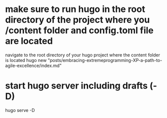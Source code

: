 # 

# make sure to run hugo in the root directory of the project where you /content folder and config.toml file are located

navigate to the root directory of your hugo project where the content folder is located
hugo new "posts/embracing-extremeprogramming-XP-a-path-to-agile-excellence/index.md"

# start hugo server including drafts (-D)

hugo serve -D

